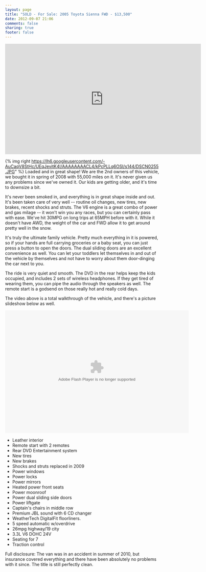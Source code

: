 ```yaml
---
layout: page
title: "SOLD - For Sale: 2005 Toyota Sienna FWD - $13,500"
date: 2012-09-07 21:06
comments: false
sharing: true
footer: false
---
```

<iframe width="640" height="360" src="http://www.youtube.com/embed/awvwbPfpBmA" frameborder="0" allowfullscreen></iframe>

{% img right https://lh6.googleusercontent.com/-AuCaqV8StHc/UEqJevitK4I/AAAAAAAACL4/kPcPLLq6OSI/s144/DSCN0255.JPG" %} Loaded and in great shape! We are the 2nd owners of this vehicle, we bought it in spring of 2008 with 55,000 miles on it.  It's never given us any problems since we've owned it.  Our kids are getting older, and it's time to downsize a bit.

It's never been smoked in, and everything is in great shape inside and out.  It's been taken care of very well -- routine oil changes, new tires, new brakes, recent shocks and struts.  The V6 engine is a great combo of power and gas milage -- it won't win you any races, but you can certainly pass with ease.  We've hit 30MPG on long trips at 65MPH before with it.  While it doesn't have AWD, the weight of the car and FWD allow it to get around pretty well in the snow.

It's truly the ultimate family vehicle.  Pretty much everything in it is powered, so if your hands are full carrying groceries or a baby seat, you can just press a button to open the doors.  The dual sliding doors are an excellent convenience as well.  You can let your toddlers let themselves in and out of the vehicle by themselves and not have to worry about them door-dinging the car next to you.

The ride is very quiet and smooth.  The DVD in the rear helps keep the kids occupied, and includes 2 sets of wireless headphones.  If they get tired of wearing them, you can pipe the audio through the speakers as well.  The remote start is a godsend on those really hot and really cold days.

The video above is a total walkthrough of the vehicle, and there's a picture slideshow below as well.

<embed type="application/x-shockwave-flash" src="https://picasaweb.google.com/s/c/bin/slideshow.swf" width="600" height="400" flashvars="host=picasaweb.google.com&captions=1&hl=en_US&feat=flashalbum&RGB=0x000000&feed=https%3A%2F%2Fpicasaweb.google.com%2Fdata%2Ffeed%2Fapi%2Fuser%2F104864679131161589539%2Falbumid%2F5785587599234174305%3Falt%3Drss%26kind%3Dphoto%26authkey%3DGv1sRgCNG9tazenqzzGg%26hl%3Den_US" pluginspage="http://www.macromedia.com/go/getflashplayer"></embed>

- Leather interior
- Remote start with 2 remotes
- Rear DVD Entertainment system
- New tires
- New brakes
- Shocks and struts replaced in 2009
- Power windows
- Power locks
- Power mirrors
- Heated power front seats
- Power moonroof
- Power dual sliding side doors
- Power liftgate
- Captain's chairs in middle row
- Premium JBL sound with 6 CD changer
- WeatherTech DigitalFit floorliners.
- 5 speed automatic w/overdrive
- 26mpg highway/19 city
- 3.3L V6 DOHC 24V
- Seating for 7
- Traction control

Full disclosure: The van was in an accident in summer of 2010, but insurance covered everything and there have been absolutely no problems with it since.  The title is still perfectly clean.


